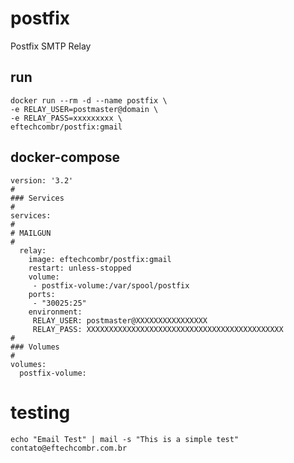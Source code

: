 # postfix

Postfix SMTP Relay

## run

    docker run --rm -d --name postfix \
    -e RELAY_USER=postmaster@domain \
    -e RELAY_PASS=xxxxxxxxx \
    eftechcombr/postfix:gmail

## docker-compose

    version: '3.2'
    #
    ### Services
    #
    services:
    #
    # MAILGUN
    #
      relay:
        image: eftechcombr/postfix:gmail
        restart: unless-stopped
        volume: 
         - postfix-volume:/var/spool/postfix
        ports:
         - "30025:25"
        environment:
         RELAY_USER: postmaster@XXXXXXXXXXXXXXXX
         RELAY_PASS: XXXXXXXXXXXXXXXXXXXXXXXXXXXXXXXXXXXXXXXXXXXX
    #
    ### Volumes
    #
    volumes:
      postfix-volume:
      
      

 # testing

    echo "Email Test" | mail -s "This is a simple test" contato@eftechcombr.com.br
 
 

